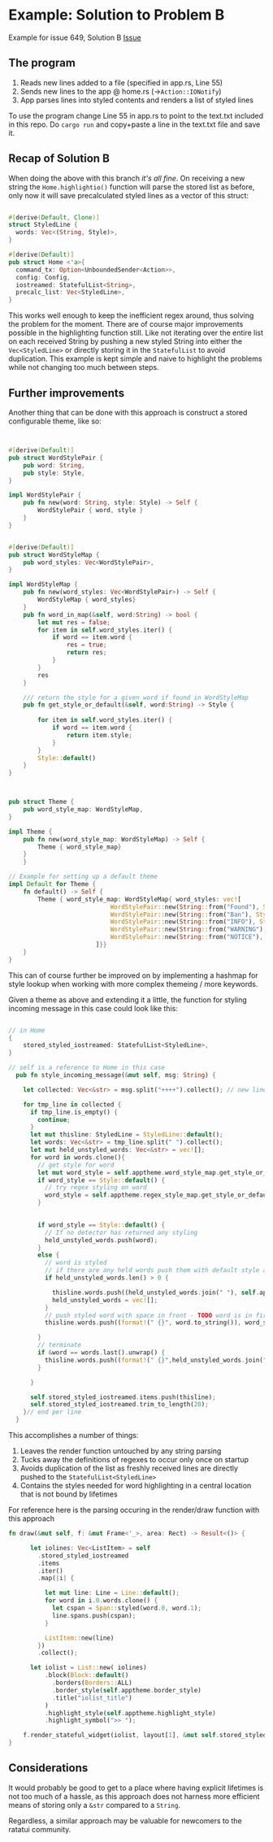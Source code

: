 # Example: Solution to Problem B

Example for issue 649, Solution B
[Issue](https://github.com/ratatui-org/ratatui/issues/649)

## The program

1. Reads new lines added to a file (specified in app.rs, Line 55)
2. Sends new lines to the app @ home.rs (->`Action::IONotify`)
3. App parses lines into styled contents and renders a list of styled lines 

To use the program change Line 55 in app.rs to point to the text.txt included in this repo. 
Do `cargo run` and copy+paste a line in the text.txt file and save it.

## Recap of Solution B

When doing the above with this branch _it's all fine_.
On receiving a new string the `Home.highlightio()` function will parse the stored list as before, only now it will save precalculated styled lines as a vector of this struct:

```rust

#[derive(Default, Clone)]
struct StyledLine {
  words: Vec<(String, Style)>,
}

#[derive(Default)]
pub struct Home <'a>{
  command_tx: Option<UnboundedSender<Action>>,
  config: Config,
  iostreamed: StatefulList<String>,
  precalc_list: Vec<StyledLine>,
}

```

This works well enough to keep the inefficient regex around, thus solving the problem for the moment.
There are of course major improvements possible in the highlighting function still. 
Like not iterating over the entire list on each received String by pushing a new styled String into either the `Vec<StyledLine>` 
or directly storing it in the `StatefulList` to avoid duplication.
This example is kept simple and naive to highlight the problems while not changing too much between steps.


## Further improvements

Another thing that can be done with this approach is construct a stored configurable theme, like so:


```rust


#[derive(Default)]
pub struct WordStylePair {
    pub word: String,
    pub style: Style,
}

impl WordStylePair {
    pub fn new(word: String, style: Style) -> Self {
        WordStylePair { word, style }
    }
}


#[derive(Default)]
pub struct WordStyleMap {
    pub word_styles: Vec<WordStylePair>,
}

impl WordStyleMap {
    pub fn new(word_styles: Vec<WordStylePair>) -> Self {
        WordStyleMap { word_styles}
    }
    pub fn word_in_map(&self, word:String) -> bool {
        let mut res = false;
        for item in self.word_styles.iter() {
            if word == item.word {
                res = true;
                return res;
            }
        }
        res
    }

    /// return the style for a given word if found in WordStyleMap
    pub fn get_style_or_default(&self, word:String) -> Style {
        
        for item in self.word_styles.iter() {
            if word == item.word {
                return item.style;
            }
        }
        Style::default()
    }
}



pub struct Theme {
    pub word_style_map: WordStyleMap,
}

impl Theme {
    pub fn new(word_style_map: WordStyleMap) -> Self {
        Theme { word_style_map}
    }
    }

// Example for setting up a default theme
impl Default for Theme {
    fn default() -> Self {
        Theme { word_style_map: WordStyleMap{ word_styles: vec![
                            WordStylePair::new(String::from("Found"), Style::default().fg(Color::LightCyan)),
                            WordStylePair::new(String::from("Ban"), Style::default().fg(Color::LightYellow)),
                            WordStylePair::new(String::from("INFO"), Style::default().fg(Color::LightCyan)),
                            WordStylePair::new(String::from("WARNING"), Style::default().fg(Color::Yellow)),
                            WordStylePair::new(String::from("NOTICE"), Style::default().fg(Color::LightGreen)),
                        ]}}
    }
}

```

This can of course further be improved on by implementing a hashmap for style lookup when working with more complex themeing / more keywords.

Given a theme as above and extending it a little, the function for styling incoming message in this case could look like this:

```rust

// in Home
{
    stored_styled_iostreamed: StatefulList<StyledLine>, 
}

// self is a reference to Home in this case
  pub fn style_incoming_message(&mut self, msg: String) {

    let collected: Vec<&str> = msg.split("++++").collect(); // new line delimiter in received lines, if more than one got added simultaneously

    for tmp_line in collected {
      if tmp_line.is_empty() {
        continue;
      }
      let mut thisline: StyledLine = StyledLine::default();
      let words: Vec<&str> = tmp_line.split(" ").collect();
      let mut held_unstyled_words: Vec<&str> = vec![];
      for word in words.clone(){
        // get style for word
        let mut word_style = self.apptheme.word_style_map.get_style_or_default(word.to_string()); // Detector for constant word
        if word_style == Style::default() {
          // try regex styling on word
          word_style = self.apptheme.regex_style_map.get_style_or_default(word.to_string()); // Detector for regex
        }
        

        if word_style == Style::default() {
          // If no detector has returned any styling
          held_unstyled_words.push(word);
        }
        else {
          // word is styled
          // if there are any held words push them with default style and reset held words
          if held_unstyled_words.len() > 0 {

            thisline.words.push((held_unstyled_words.join(" "), self.apptheme.default_text_style));
            held_unstyled_words = vec![];
          }
          // push styled word with space in front - TODO word is in first position and does not need a whitespace prefixed
          thisline.words.push((format!(" {}", word.to_string()), word_style));

        }
        // terminate
        if &word == words.last().unwrap() {
          thisline.words.push((format!(" {}",held_unstyled_words.join(" ")), self.apptheme.default_text_style));
        }

      }

      self.stored_styled_iostreamed.items.push(thisline);
      self.stored_styled_iostreamed.trim_to_length(20);
    }// end per line
  }

```

This accomplishes a number of things:

1. Leaves the render function untouched by any string parsing
2. Tucks away the definitions of regexes to occur only once on startup
3. Avoids duplication of the list as freshly received lines are directly pushed to the `StatefulList<StyledLine>`
4. Contains the styles needed for word highlighting in a central location that is not bound by lifetimes

For reference here is the parsing occuring in the render/draw function with this approach

```rust
fn draw(&mut self, f: &mut Frame<'_>, area: Rect) -> Result<()> {

      let iolines: Vec<ListItem> = self
        .stored_styled_iostreamed
        .items 
        .iter()
        .map(|i| {

          let mut line: Line = Line::default();
          for word in i.0.words.clone() {
            let cspan = Span::styled(word.0, word.1); 
            line.spans.push(cspan);
          }

          ListItem::new(line)
        })
        .collect();

      let iolist = List::new( iolines)
          .block(Block::default()
            .borders(Borders::ALL)
            .border_style(self.apptheme.border_style)
            .title("iolist_title")
          )
          .highlight_style(self.apptheme.highlight_style)
          .highlight_symbol(">> ");        

    f.render_stateful_widget(iolist, layout[1], &mut self.stored_styled_iostreamed.state); 
}

```


## Considerations

It would probably be good to get to a place where having explicit lifetimes is not too much of a hassle, 
as this approach does not harness more efficient means of storing only a `&str` compared to a `String`. 

Regardless, a similar approach may be valuable for newcomers to the ratatui community.






